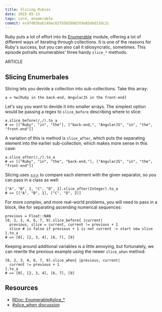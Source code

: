 ```yaml
---
title: Slicing Rubies
date: 2015-05-13
tags: core, enumerable
commit: ecd7d03bab149ac62fb5028b83fde82ebd13dc2c
---
```


Ruby puts a lot of effort into its [Enumerable](http://ruby-doc.org/core-2.2.2/Enumerable) module, offering a lot of different ways of iterating through collections. It is one of the reasons for Ruby's success, but you can also call it idiosyncratic, sometimes. This episode potraits enumerables' three handy `slice_*` methods.

ARTICLE

## Slicing Enumerbales

Slicing lets you devide a collection into sub-collections. Take this array:

    a = %w[Ruby in the back-end, AngularJS in the front-end]

Let's say you want to devide it into smaller arrays. The simplest option would be passing a regex to `slice_before` describing where to slice:

    a.slice_before(/,/).to_a
    # => [["Ruby", "in", "the"], ["back-end,", "AngularJS", "in", "the", "front-end"]]

A variation of this is method is `slice_after`, which puts the separating element into the earlier sub-collection, which makes more sense in this case:

    a.slice_after(/,/).to_a
    # => [["Ruby", "in", "the", "back-end,"], ["AngularJS", "in", "the", "front-end"]]

Slicing uses [===](http://ruby-doc.org/core-2.2.2/Object.html#method-i-3D-3D-3D) to compare each element with the given separator, so you can pass in a class as well:

    ["A", "B", 1, "C", "D", 2].slice_after(Integer).to_a
    # => [["A", "B", 1], ["C", "D", 2]]

For more complex, and more real-world problems, you will need to pass in a block, like for separating ascending numerical sequences:

    previous = Float::NAN
    [0, 2, 3, 4, 6, 7, 9].slice_before{ |current|
      previous, slice = current, current != previous + 1
      slice # is false if previous + 1 is not current -> start new slice
    }.to_a
    # => [0], [2, 3, 4], [6, 7], [9]

Keeping around additional variables is a little annoying, but fortunately, we can rewrite the previous example using the newer `slice_when` method:

    [0, 2, 3, 4, 6, 7, 9].slice_when{ |previous, current|
      current != previous + 1
    }.to_a
    # => [0], [2, 3, 4], [6, 7], [9]


## Resources

- [RDoc: Enumerable#slice_*](http://ruby-doc.org/core-2.2.2/Enumerable.html#method-i-slice_after)
- [#slice_when discussion](https://bugs.ruby-lang.org/issues/9826)
